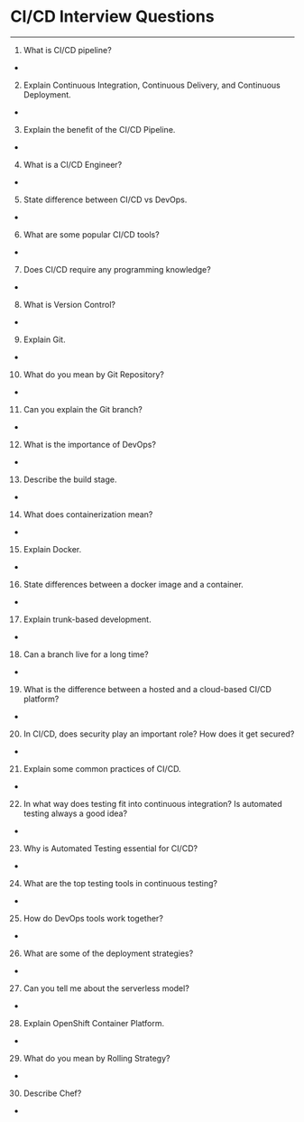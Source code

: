 # CI/CD Interview Questions

---

1. What is CI/CD pipeline?
+ 

2. Explain Continuous Integration, Continuous Delivery, and Continuous Deployment.
+ 

3. Explain the benefit of the CI/CD Pipeline.
+ 

4. What is a CI/CD Engineer?
+ 

5. State difference between CI/CD vs DevOps.
+ 

6. What are some popular CI/CD tools?
+ 

7. Does CI/CD require any programming knowledge?
+ 

8. What is Version Control?
+ 

9.  Explain Git.
+ 

10. What do you mean by Git Repository?
+ 

11. Can you explain the Git branch?
+ 

12. What is the importance of DevOps?
+ 

13. Describe the build stage.
+ 

14. What does containerization mean?
+ 

15. Explain Docker.
+ 

16. State differences between a docker image and a container.
+ 

17. Explain trunk-based development.
+ 

18. Can a branch live for a long time?
+ 

19. What is the difference between a hosted and a cloud-based CI/CD platform?
+ 

20. In CI/CD, does security play an important role? How does it get secured?
+ 

21. Explain some common practices of CI/CD.
+ 

22. In what way does testing fit into continuous integration? Is automated testing always a good idea?
+ 

23. Why is Automated Testing essential for CI/CD?
+ 

24. What are the top testing tools in continuous testing?
+ 

25. How do DevOps tools work together?
+ 

26. What are some of the deployment strategies?
+ 

27. Can you tell me about the serverless model?
+ 

28. Explain OpenShift Container Platform.
+ 

29. What do you mean by Rolling Strategy?
+ 

30. Describe Chef?
+ 
